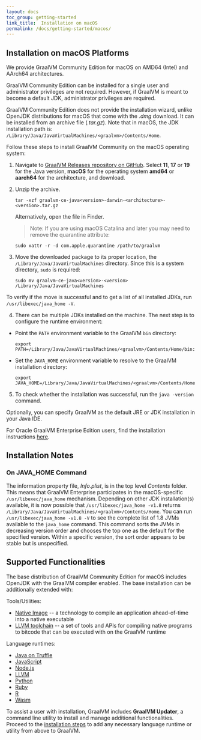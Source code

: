 ```yaml
---
layout: docs
toc_group: getting-started
link_title:  Installation on macOS
permalink: /docs/getting-started/macos/
---
```


## Installation on macOS Platforms

We provide GraalVM Community Edition for macOS on AMD64 (Intel) and AArch64 architectures. 

GraalVM Community Edition can be installed for a single user and administrator privileges are not required.
However, if GraalVM is meant to become a default JDK, administrator privileges are required.

GraalVM Community Edition does not provide the installation wizard, unlike OpenJDK distributions for macOS that come with the _.dmg_ download.
It can be installed from an archive file (_.tar.gz_).
Note that in macOS, the JDK installation path is: `/Library/Java/JavaVirtualMachines/<graalvm>/Contents/Home`.

Follow these steps to install GraalVM Community on the macOS operating system:

1. Navigate to [GraalVM Releases repository on GitHub](https://github.com/graalvm/graalvm-ce-builds/releases). Select **11**, **17** or **19** for the Java version, **macOS** for the operating system **amd64** or **aarch64** for the architecture, and download.

2. Unzip the archive.
    ```shell
    tar -xzf graalvm-ce-java<version>-darwin-<architecture>-<version>.tar.gz
    ```
    Alternatively, open the file in Finder.
    > Note: If you are using macOS Catalina and later you may need to remove the quarantine attribute:
    ```shell
    sudo xattr -r -d com.apple.quarantine /path/to/graalvm
    ```

3.  Move the downloaded package to its proper location, the `/Library/Java/JavaVirtualMachines` directory. Since this is a system directory, `sudo` is required:
    ```shell
    sudo mv graalvm-ce-java<version>-<version> /Library/Java/JavaVirtualMachines
    ```

  To verify if the move is successful and to get a list of all installed JDKs, run `/usr/libexec/java_home -V`.

4. There can be multiple JDKs installed on the machine. The next step is to configure the runtime environment:
  - Point the `PATH` environment variable to the GraalVM `bin` directory:
    ```shell
    export PATH=/Library/Java/JavaVirtualMachines/<graalvm>/Contents/Home/bin:$PATH
    ```
  - Set the `JAVA_HOME` environment variable to resolve to the GraalVM installation directory:
    ```shell
    export JAVA_HOME=/Library/Java/JavaVirtualMachines/<graalvm>/Contents/Home
    ```

5. To check whether the installation was successful, run the `java -version` command.

Optionally, you can specify GraalVM as the default JRE or JDK installation in your Java IDE.

For Oracle GraalVM Enterprise Edition users, find the installation instructions [here](https://docs.oracle.com/en/graalvm/enterprise/22/docs/getting-started/installation-macos/).

## Installation Notes

### On JAVA_HOME Command
The information property file, _Info.plist_, is in the top level _Contents_ folder.
This means that GraalVM Enterprise participates in the macOS-specific `/usr/libexec/java_home` mechanism. Depending on other JDK installation(s) available, it is now possible that `/usr/libexec/java_home -v1.8` returns `/Library/Java/JavaVirtualMachines/<graalvm>/Contents/Home`.
You can run `/usr/libexec/java_home -v1.8 -V` to see the complete list of 1.8 JVMs available to the `java_home` command. This command sorts the JVMs in decreasing version order and chooses the top one as the default for the specified version.
Within a specific version, the sort order appears to be stable but is unspecified.

## Supported Functionalities

The base distribution of GraalVM Community Edition for macOS includes OpenJDK with the GraalVM compiler enabled.
The base installation can be additionally extended with:

Tools/Utilities:
* [Native Image](../../reference-manual/native-image/README.md) -- a technology to compile an application ahead-of-time into a native executable
* [LLVM toolchain](../../reference-manual/llvm/Compiling.md#llvm-toolchain-for-compiling-cc) --  a set of tools and APIs for compiling native programs to bitcode that can be executed with on the GraalVM runtime

Language runtimes:

* [Java on Truffle](../../reference-manual/java-on-truffle/README.md)
* [JavaScript](../../reference-manual/js/README.md)
* [Node.js](../../reference-manual/js/NodeJS.md)
* [LLVM](../../reference-manual/llvm/README.md)
* [Python](../../reference-manual/python/README.md)
* [Ruby](../../reference-manual/ruby/README.md)
* [R](/../../reference-manual/r/README.md)
* [Wasm](../../reference-manual/wasm/README.md)

To assist a user with installation, GraalVM includes **GraalVM Updater**, a command line utility to install and manage additional functionalities.
Proceed to the [installation steps](../../reference-manual/graalvm-updater.md#component-installation) to add any necessary language runtime or utility from above to GraalVM.
